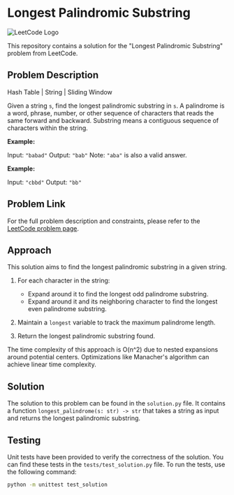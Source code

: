 # Longest Palindromic Substring

![LeetCode Logo](https://leetcode.com/favicon.ico)

This repository contains a solution for the "Longest Palindromic Substring" problem from LeetCode.

## Problem Description
Hash Table | String | Sliding Window

Given a string `s`, find the longest palindromic substring in `s`. A palindrome is a word, phrase, number, or other sequence of characters that reads the same forward and backward. Substring means a contiguous sequence of characters within the string.

**Example:**

Input: `"babad"`
Output: `"bab"`
Note: `"aba"` is also a valid answer.

**Example:**

Input: `"cbbd"`
Output: `"bb"`

## Problem Link

For the full problem description and constraints, please refer to the [LeetCode problem page](https://leetcode.com/problems/longest-palindromic-substring/).


## Approach
This solution aims to find the longest palindromic substring in a given string.

1. For each character in the string:
   - Expand around it to find the longest odd palindrome substring.
   - Expand around it and its neighboring character to find the longest even palindrome substring.

2. Maintain a `longest` variable to track the maximum palindrome length.

3. Return the longest palindromic substring found.

The time complexity of this approach is O(n^2) due to nested expansions around potential centers. Optimizations like Manacher's algorithm can achieve linear time complexity.


## Solution

The solution to this problem can be found in the `solution.py` file. It contains a function `longest_palindrome(s: str) -> str` that takes a string as input and returns the longest palindromic substring.

## Testing

Unit tests have been provided to verify the correctness of the solution. You can find these tests in the `tests/test_solution.py` file. To run the tests, use the following command:

```bash
python -m unittest test_solution
